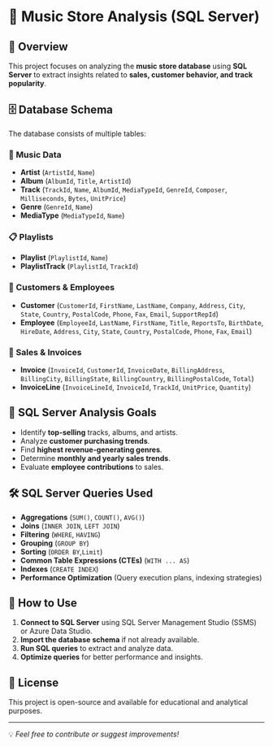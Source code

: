 # 🎵 Music Store Analysis (SQL Server)

## 📌 Overview
This project focuses on analyzing the **music store database** using **SQL Server** to extract insights related to **sales, customer behavior, and track popularity**.

## 🗄️ Database Schema
The database consists of multiple tables:

### 🎼 Music Data
- **Artist** (`ArtistId`, `Name`)
- **Album** (`AlbumId`, `Title`, `ArtistId`)
- **Track** (`TrackId`, `Name`, `AlbumId`, `MediaTypeId`, `GenreId`, `Composer`, `Milliseconds`, `Bytes`, `UnitPrice`)
- **Genre** (`GenreId`, `Name`)
- **MediaType** (`MediaTypeId`, `Name`)

### 📋 Playlists
- **Playlist** (`PlaylistId`, `Name`)
- **PlaylistTrack** (`PlaylistId`, `TrackId`)

### 👥 Customers & Employees
- **Customer** (`CustomerId`, `FirstName`, `LastName`, `Company`, `Address`, `City`, `State`, `Country`, `PostalCode`, `Phone`, `Fax`, `Email`, `SupportRepId`)
- **Employee** (`EmployeeId`, `LastName`, `FirstName`, `Title`, `ReportsTo`, `BirthDate`, `HireDate`, `Address`, `City`, `State`, `Country`, `PostalCode`, `Phone`, `Fax`, `Email`)

### 🧾 Sales & Invoices
- **Invoice** (`InvoiceId`, `CustomerId`, `InvoiceDate`, `BillingAddress`, `BillingCity`, `BillingState`, `BillingCountry`, `BillingPostalCode`, `Total`)
- **InvoiceLine** (`InvoiceLineId`, `InvoiceId`, `TrackId`, `UnitPrice`, `Quantity`)

## 🎯 SQL Server Analysis Goals
- Identify **top-selling** tracks, albums, and artists.
- Analyze **customer purchasing trends**.
- Find **highest revenue-generating genres**.
- Determine **monthly and yearly sales trends**.
- Evaluate **employee contributions** to sales.

## 🛠️ SQL Server Queries Used
- **Aggregations** (`SUM()`, `COUNT()`, `AVG()`)
- **Joins** (`INNER JOIN`, `LEFT JOIN`)
- **Filtering** (`WHERE`, `HAVING`)
- **Grouping** (`GROUP BY`)
- **Sorting** (`ORDER BY`,`Limit`)
- **Common Table Expressions (CTEs)** (`WITH ... AS`)
- **Indexes** (`CREATE INDEX`)
- **Performance Optimization** (Query execution plans, indexing strategies)


## 🚀 How to Use
1. **Connect to SQL Server** using SQL Server Management Studio (SSMS) or Azure Data Studio.
2. **Import the database schema** if not already available.
3. **Run SQL queries** to extract and analyze data.
4. **Optimize queries** for better performance and insights.

## 📄 License
This project is open-source and available for educational and analytical purposes.

---

💡 *Feel free to contribute or suggest improvements!*




